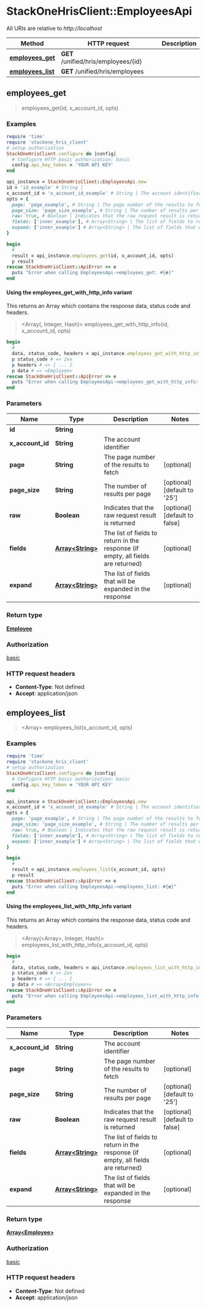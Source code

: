 # StackOneHrisClient::EmployeesApi

All URIs are relative to *http://localhost*

| Method | HTTP request | Description |
| ------ | ------------ | ----------- |
| [**employees_get**](EmployeesApi.md#employees_get) | **GET** /unified/hris/employees/{id} |  |
| [**employees_list**](EmployeesApi.md#employees_list) | **GET** /unified/hris/employees |  |


## employees_get

> <Employee> employees_get(id, x_account_id, opts)



### Examples

```ruby
require 'time'
require 'stackone_hris_client'
# setup authorization
StackOneHrisClient.configure do |config|
  # Configure HTTP basic authorization: basic
  config.api_key_token = 'YOUR API KEY'
end

api_instance = StackOneHrisClient::EmployeesApi.new
id = 'id_example' # String | 
x_account_id = 'x_account_id_example' # String | The account identifier
opts = {
  page: 'page_example', # String | The page number of the results to fetch
  page_size: 'page_size_example', # String | The number of results per page
  raw: true, # Boolean | Indicates that the raw request result is returned
  fields: ['inner_example'], # Array<String> | The list of fields to return in the response (if empty, all fields are returned)
  expand: ['inner_example'] # Array<String> | The list of fields that will be expanded in the response
}

begin
  # 
  result = api_instance.employees_get(id, x_account_id, opts)
  p result
rescue StackOneHrisClient::ApiError => e
  puts "Error when calling EmployeesApi->employees_get: #{e}"
end
```

#### Using the employees_get_with_http_info variant

This returns an Array which contains the response data, status code and headers.

> <Array(<Employee>, Integer, Hash)> employees_get_with_http_info(id, x_account_id, opts)

```ruby
begin
  # 
  data, status_code, headers = api_instance.employees_get_with_http_info(id, x_account_id, opts)
  p status_code # => 2xx
  p headers # => { ... }
  p data # => <Employee>
rescue StackOneHrisClient::ApiError => e
  puts "Error when calling EmployeesApi->employees_get_with_http_info: #{e}"
end
```

### Parameters

| Name | Type | Description | Notes |
| ---- | ---- | ----------- | ----- |
| **id** | **String** |  |  |
| **x_account_id** | **String** | The account identifier |  |
| **page** | **String** | The page number of the results to fetch | [optional] |
| **page_size** | **String** | The number of results per page | [optional][default to &#39;25&#39;] |
| **raw** | **Boolean** | Indicates that the raw request result is returned | [optional][default to false] |
| **fields** | [**Array&lt;String&gt;**](String.md) | The list of fields to return in the response (if empty, all fields are returned) | [optional] |
| **expand** | [**Array&lt;String&gt;**](String.md) | The list of fields that will be expanded in the response | [optional] |

### Return type

[**Employee**](Employee.md)

### Authorization

[basic](../README.md#basic)

### HTTP request headers

- **Content-Type**: Not defined
- **Accept**: application/json


## employees_list

> <Array<Employee>> employees_list(x_account_id, opts)



### Examples

```ruby
require 'time'
require 'stackone_hris_client'
# setup authorization
StackOneHrisClient.configure do |config|
  # Configure HTTP basic authorization: basic
  config.api_key_token = 'YOUR API KEY'
end

api_instance = StackOneHrisClient::EmployeesApi.new
x_account_id = 'x_account_id_example' # String | The account identifier
opts = {
  page: 'page_example', # String | The page number of the results to fetch
  page_size: 'page_size_example', # String | The number of results per page
  raw: true, # Boolean | Indicates that the raw request result is returned
  fields: ['inner_example'], # Array<String> | The list of fields to return in the response (if empty, all fields are returned)
  expand: ['inner_example'] # Array<String> | The list of fields that will be expanded in the response
}

begin
  # 
  result = api_instance.employees_list(x_account_id, opts)
  p result
rescue StackOneHrisClient::ApiError => e
  puts "Error when calling EmployeesApi->employees_list: #{e}"
end
```

#### Using the employees_list_with_http_info variant

This returns an Array which contains the response data, status code and headers.

> <Array(<Array<Employee>>, Integer, Hash)> employees_list_with_http_info(x_account_id, opts)

```ruby
begin
  # 
  data, status_code, headers = api_instance.employees_list_with_http_info(x_account_id, opts)
  p status_code # => 2xx
  p headers # => { ... }
  p data # => <Array<Employee>>
rescue StackOneHrisClient::ApiError => e
  puts "Error when calling EmployeesApi->employees_list_with_http_info: #{e}"
end
```

### Parameters

| Name | Type | Description | Notes |
| ---- | ---- | ----------- | ----- |
| **x_account_id** | **String** | The account identifier |  |
| **page** | **String** | The page number of the results to fetch | [optional] |
| **page_size** | **String** | The number of results per page | [optional][default to &#39;25&#39;] |
| **raw** | **Boolean** | Indicates that the raw request result is returned | [optional][default to false] |
| **fields** | [**Array&lt;String&gt;**](String.md) | The list of fields to return in the response (if empty, all fields are returned) | [optional] |
| **expand** | [**Array&lt;String&gt;**](String.md) | The list of fields that will be expanded in the response | [optional] |

### Return type

[**Array&lt;Employee&gt;**](Employee.md)

### Authorization

[basic](../README.md#basic)

### HTTP request headers

- **Content-Type**: Not defined
- **Accept**: application/json

